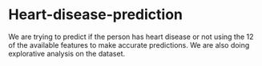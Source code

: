 # Heart-disease-prediction

We are trying to predict if the person has heart disease or not using the 12 of the available features to make accurate predictions. We are also doing explorative analysis on the dataset.
